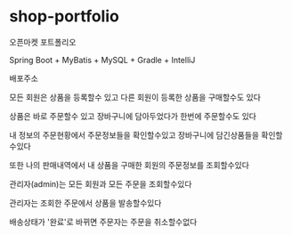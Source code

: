 # shop-portfolio
오픈마켓 포트폴리오

Spring Boot + MyBatis + MySQL + Gradle + IntelliJ

배포주소

모든 회원은 상품을 등록할수 있고 다른 회원이 등록한 상품을 구매할수도 있다

상품은 바로 주문할수 있고 장바구니에 담아두었다가 한번에 주문할수도 있다

내 정보의 주문현황에서 주문정보들을 확인할수있고 장바구니에 담긴상품들을 확인할수있다

또한 나의 판매내역에서 내 상품을 구매한 회원의 주문정보를 조회할수있다

관리자(admin)는 모든 회원과 모든 주문을 조회할수있다

관리자는 조회한 주문에서 상품을 발송할수있다

배송상태가 '완료'로 바뀌면 주문자는 주문을 취소할수없다
